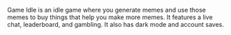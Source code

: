 Game Idle is an idle game where you generate memes and use those memes to buy things that help you make more memes.
It features a live chat, leaderboard, and gambling.
It also has dark mode and account saves.